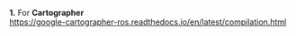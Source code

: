 __1.__ For __Cartographer__  	
https://google-cartographer-ros.readthedocs.io/en/latest/compilation.html
